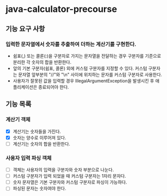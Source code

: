 # java-calculator-precourse

## 기능 요구 사항
### 입력한 문자열에서 숫자를 추출하여 더하는 계산기를 구현한다.
- 쉼표(,) 또는 콜론(:)을 구분자로 가지는 문자열을 전달하는 경우 구분자를 기준으로 분리한 각 숫자의 합을 반환한다.
- 앞의 기본 구분자(쉼표, 콜론) 외에 커스텀 구분자를 지정할 수 있다. 커스텀 구분자는 문자열 앞부분의 "//"와 "\n" 사이에 위치하는 문자를 커스텀 구분자로 사용한다.
- 사용자가 잘못된 값을 입력할 경우 IllegalArgumentException을 발생시킨 후 애플리케이션은 종료되어야 한다.

## 기능 목록

### 계산기 객체
- [X] 계산기는 숫자들을 가진다.
- [X] 숫자는 양수로 이루어져 있다.
- [ ] 계산기는 숫자의 합을 반환한다.

### 사용자 입력 파싱 객체
- [ ] 객체는 사용자의 입력을 구분자와 숫자 부분으로 나눈다.
- [ ] 커스텀 구분자가 입력 되었을 때 커스텀 구분자는 1자리 문자다.
- [ ] 숫자 문자열은 기본 구분자와 커스텀 구분자로 파싱이 가능하다.
- [ ] 파싱된 문자는 숫자여야 한다.
